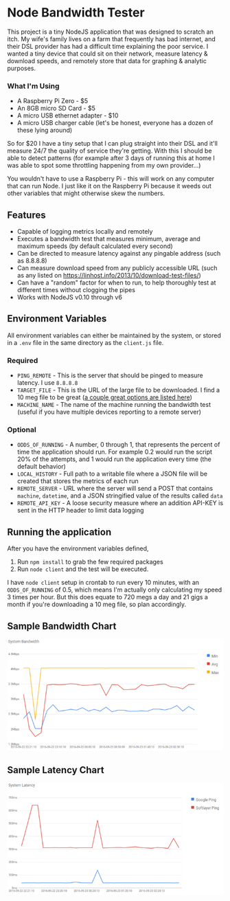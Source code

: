 # Node Bandwidth Tester

This project is a tiny NodeJS application that was designed to scratch an itch. My wife's family lives on a farm that
frequently has bad internet, and their DSL provider has had a difficult time explaining the poor service. I wanted a tiny
device that could sit on their network, measure latency & download speeds, and remotely store that data for graphing & analytic purposes.

### What I'm Using
* A Raspberry Pi Zero - $5
* An 8GB micro SD Card - $5
* A micro USB ethernet adapter - $10
* A micro USB charger cable (let's be honest, everyone has a dozen of these lying around)

So for $20 I have a tiny setup that I can plug straight into their DSL and it'll measure 24/7 the quality of service they're getting. With this I should be able to detect patterns (for example after 3 days of running this at home I was able to spot some throttling happening from my own provider...)

You wouldn't have to use a Raspberry Pi - this will work on any computer that can run Node. I just like it on the Raspberry Pi because it weeds out other variables that might otherwise skew the numbers.

## Features
* Capable of logging metrics locally and remotely
* Executes a bandwidth test that measures minimum, average and maximum speeds (by default calculated every second)
* Can be directed to measure latency against any pingable address (such as 8.8.8.8)
* Can measure download speed from any publicly accessible URL (such as any listed on https://linhost.info/2013/10/download-test-files/)
* Can have a "random" factor for when to run, to help thoroughly test at different times without clogging the pipes
* Works with NodeJS v0.10 through v6

## Environment Variables
All environment variables can either be maintained by the system, or stored in a `.env` file in the same directory as the `client.js` file.
### Required
* `PING_REMOTE` - This is the server that should be pinged to measure latency. I use `8.8.8.8`
* `TARGET_FILE` - This is the URL of the large file to be downloaded. I find a 10 meg file to be great ([a couple great options are listed here](http://www.thinkbroadband.com/download.html))
* `MACHINE_NAME` - The name of the machine running the bandwidth test (useful if you have multiple devices reporting to a remote server)

### Optional
* `ODDS_OF_RUNNING` - A number, 0 through 1, that represents the percent of time the application should run. For example 0.2 would run the script 20% of the attempts, and 1 would run the application every time (the default behavior)
* `LOCAL_HISTORY` - Full path to a writable file where a JSON file will be created that stores the metrics of each run
* `REMOTE_SERVER` - URL where the server will send a POST that contains `machine`, `datetime`, and a JSON stringified value of the results called `data`
* `REMOTE_API_KEY` - A loose security measure where an addition API-KEY is sent in the HTTP header to limit data logging

## Running the application

After you have the environment variables defined,

1. Run `npm install` to grab the few required packages
2. Run `node client` and the test will be executed.

I have `node client` setup in crontab to run every 10 minutes, with an `ODDS_OF_RUNNING` of 0.5, which means I'm actually only calculating my speed 3 times per hour. But this does equate to 720 megs a day and 21 gigs a month if you're downloading a 10 meg file, so plan accordingly.

## Sample Bandwidth Chart
![Bandwidth Chart](remote-host-example/bandwidth-chart.png?raw=true "Bandwidth Chart")

## Sample Latency Chart
![Latency Chart](remote-host-example/latency-chart.png?raw=true "Latency Chart")
